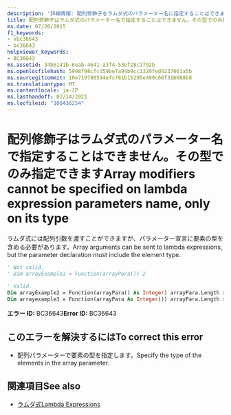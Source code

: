 ```yaml
---
description: '詳細情報: 配列修飾子をラムダ式のパラメーター名に指定することはできません。型に限定してください。'
title: 配列修飾子はラムダ式のパラメーター名で指定することはできません。その型でのみ指定できます
ms.date: 07/20/2015
f1_keywords:
- vbc36643
- bc36643
helpviewer_keywords:
- BC36643
ms.assetid: 34b6141b-6eab-4641-a3f4-53ef28c1792b
ms.openlocfilehash: 5998f98cfcd59be7a94b9cc1320fed4237061a5b
ms.sourcegitcommit: 10e719780594efc781b15295e499c66f316068b8
ms.translationtype: MT
ms.contentlocale: ja-JP
ms.lasthandoff: 02/14/2021
ms.locfileid: "100436254"
---
```

# <a name="array-modifiers-cannot-be-specified-on-lambda-expression-parameters-name-only-on-its-type"></a><span data-ttu-id="574f5-103">配列修飾子はラムダ式のパラメーター名で指定することはできません。その型でのみ指定できます</span><span class="sxs-lookup"><span data-stu-id="574f5-103">Array modifiers cannot be specified on lambda expression parameters name, only on its type</span></span>

<span data-ttu-id="574f5-104">ラムダ式には配列引数を渡すことができますが、パラメーター宣言に要素の型を含める必要があります。</span><span class="sxs-lookup"><span data-stu-id="574f5-104">Array arguments can be sent to lambda expressions, but the parameter declaration must include the element type.</span></span>  
  
```vb  
' Not valid.  
' Dim arrayExample1 = Function(arrayPara()) 2  
  
' Valid.  
Dim arrayExample2 = Function(arrayPara() As Integer) arrayPara.Length > 0  
Dim arrayexample3 = Function(arrayPara As Integer()) arrayPara.Length > 0  
```  
  
 <span data-ttu-id="574f5-105">**エラー ID:** BC36643</span><span class="sxs-lookup"><span data-stu-id="574f5-105">**Error ID:** BC36643</span></span>  
  
## <a name="to-correct-this-error"></a><span data-ttu-id="574f5-106">このエラーを解決するには</span><span class="sxs-lookup"><span data-stu-id="574f5-106">To correct this error</span></span>  
  
- <span data-ttu-id="574f5-107">配列パラメーターで要素の型を指定します。</span><span class="sxs-lookup"><span data-stu-id="574f5-107">Specify the type of the elements in the array parameter.</span></span>  
  
## <a name="see-also"></a><span data-ttu-id="574f5-108">関連項目</span><span class="sxs-lookup"><span data-stu-id="574f5-108">See also</span></span>

- [<span data-ttu-id="574f5-109">ラムダ式</span><span class="sxs-lookup"><span data-stu-id="574f5-109">Lambda Expressions</span></span>](../programming-guide/language-features/procedures/lambda-expressions.md)
